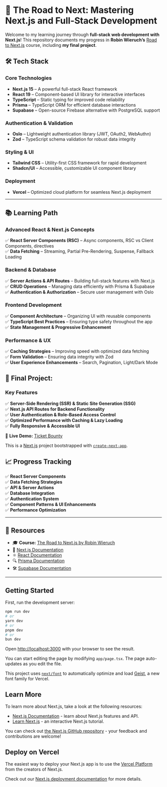 # 🚀 The Road to Next: Mastering Next.js and Full-Stack Development

Welcome to my learning journey through **full-stack web development with Next.js**! This repository documents my progress in **Robin Wieruch’s** [Road to Next.js](https://www.road-to-next.com/) course, including **my final project**.

## 🛠️ Tech Stack

### **Core Technologies**
- **Next.js 15** – A powerful full-stack React framework
- **React 19** – Component-based UI library for interactive interfaces
- **TypeScript** – Static typing for improved code reliability
- **Prisma** – TypeScript ORM for efficient database interactions
- **Supabase** – Open-source Firebase alternative with PostgreSQL support

### **Authentication & Validation**
- **Oslo** – Lightweight authentication library (JWT, OAuth2, WebAuthn)
- **Zod** – TypeScript schema validation for robust data integrity

### **Styling & UI**
- **Tailwind CSS** – Utility-first CSS framework for rapid development
- **Shadcn/UI** – Accessible, customizable UI component library

### **Deployment**
- **Vercel** – Optimized cloud platform for seamless Next.js deployment

---

## 📚 Learning Path

### **Advanced React & Next.js Concepts**
✅ **React Server Components (RSC)** – Async components, RSC vs Client Components, directives  
✅ **Data Fetching** – Streaming, Partial Pre-Rendering, Suspense, Fallback Loading

### **Backend & Database**
✅ **Server Actions & API Routes** – Building full-stack features with Next.js  
✅ **CRUD Operations** – Managing data efficiently with Prisma & Supabase  
✅ **Authentication & Authorization** – Secure user management with Oslo

### **Frontend Development**
✅ **Component Architecture** – Organizing UI with reusable components  
✅ **TypeScript Best Practices** – Ensuring type safety throughout the app  
✅ **State Management & Progressive Enhancement**

### **Performance & UX**
✅ **Caching Strategies** – Improving speed with optimized data fetching  
✅ **Form Validation** – Ensuring data integrity with Zod  
✅ **User Experience Enhancements** – Search, Pagination, Light/Dark Mode

## 🎯 Final Project:
### **Key Features**
✅ **Server-Side Rendering (SSR) & Static Site Generation (SSG)**  
✅ **Next.js API Routes for Backend Functionality**  
✅ **User Authentication & Role-Based Access Control**  
✅ **Optimized Performance with Caching & Lazy Loading**  
✅ **Fully Responsive & Accessible UI**

🔗 **Live Demo:** [Ticket Bounty](https://the-road-to-next-app-l.vercel.app/)


This is a [Next.js](https://nextjs.org) project bootstrapped with [`create-next-app`](https://nextjs.org/docs/app/api-reference/cli/create-next-app).

## 📈 Progress Tracking

✅ **React Server Components**  
✅ **Data Fetching Strategies**  
✅ **API & Server Actions**  
✅ **Database Integration**  
✅ **Authentication System**  
✅ **Component Patterns & UI Enhancements**  
✅ **Performance Optimization**

---

## 🔗 Resources

- 🎓 **Course:** [The Road to Next.js by Robin Wieruch](https://www.road-to-next.com/)
- 📖 [Next.js Documentation](https://nextjs.org/docs)
- ⚛️ [React Documentation](https://react.dev)
- 🔍 [Prisma Documentation](https://www.prisma.io/docs)
- 🛠️ [Supabase Documentation](https://supabase.com/docs)

---

## Getting Started

First, run the development server:

```bash
npm run dev
# or
yarn dev
# or
pnpm dev
# or
bun dev
```

Open [http://localhost:3000](http://localhost:3000) with your browser to see the result.

You can start editing the page by modifying `app/page.tsx`. The page auto-updates as you edit the file.

This project uses [`next/font`](https://nextjs.org/docs/app/building-your-application/optimizing/fonts) to automatically optimize and load [Geist](https://vercel.com/font), a new font family for Vercel.

## Learn More

To learn more about Next.js, take a look at the following resources:

- [Next.js Documentation](https://nextjs.org/docs) - learn about Next.js features and API.
- [Learn Next.js](https://nextjs.org/learn) - an interactive Next.js tutorial.

You can check out [the Next.js GitHub repository](https://github.com/vercel/next.js) - your feedback and contributions are welcome!

## Deploy on Vercel

The easiest way to deploy your Next.js app is to use the [Vercel Platform](https://vercel.com/new?utm_medium=default-template&filter=next.js&utm_source=create-next-app&utm_campaign=create-next-app-readme) from the creators of Next.js.

Check out our [Next.js deployment documentation](https://nextjs.org/docs/app/building-your-application/deploying) for more details.
